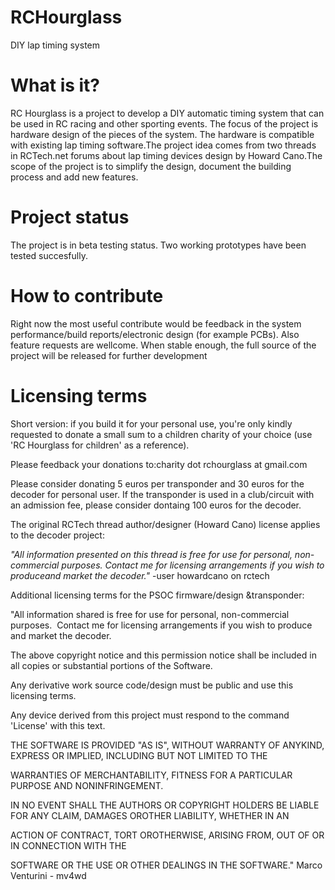 # RCHourglass
DIY lap timing system

# What is it?
RC Hourglass is a project to develop a DIY automatic timing system that can be used in RC racing and other sporting events.
The focus of the project is hardware design of the pieces of the system. 
The hardware is compatible with existing lap timing software.The project idea comes from two threads in RCTech.net forums about 
lap timing devices design by Howard Cano.The scope of the project is to simplify the design, document the building process and 
add new features.

# Project status
The project is in beta testing status. Two working prototypes have been tested succesfully.

# How to contribute
Right now the most useful contribute would be feedback in the system performance/build reports/electronic design (for example PCBs).
Also feature requests are wellcome. When stable enough, the full source of the project will be released for further development

# Licensing terms
Short version: if you build it for your personal use, you're only kindly requested to donate a small sum to a children
charity of your choice (use 'RC Hourglass for children' as a reference).

Please feedback your donations to:charity dot rchourglass at gmail.com

Please consider donating 5 euros per transponder and 30 euros for the decoder for personal user. 
If the transponder is used in a club/circuit with an admission fee, please consider dontaing 100 euros for the decoder.

The original RCTech thread author/designer (Howard Cano) license applies to the decoder project:

*"All information presented on this thread is free for use for personal, non-commercial purposes.
Contact me for licensing arrangements if you wish to produceand market the decoder."* -user howardcano on rctech

Additional licensing terms for the PSOC firmware/design &transponder:

"All information shared is free for use for personal, non-commercial purposes. 
Contact me for licensing arrangements if you wish to produce and market the decoder.

The above copyright notice and this permission notice shall be included in all copies or substantial portions of the
Software.

Any derivative work source code/design must be public and use this licensing terms. 

Any device derived from this project must respond to the command 'License' with this text.

THE SOFTWARE IS PROVIDED "AS IS", WITHOUT WARRANTY OF ANYKIND, EXPRESS OR IMPLIED, INCLUDING BUT NOT LIMITED TO THE

WARRANTIES OF MERCHANTABILITY, FITNESS FOR A PARTICULAR PURPOSE AND NONINFRINGEMENT. 

IN NO EVENT SHALL THE AUTHORS OR COPYRIGHT HOLDERS BE LIABLE FOR ANY CLAIM, DAMAGES OROTHER LIABILITY, WHETHER IN AN 

ACTION OF CONTRACT, TORT OROTHERWISE, ARISING FROM, OUT OF OR IN CONNECTION WITH THE

SOFTWARE OR THE USE OR OTHER DEALINGS IN THE SOFTWARE." Marco Venturini - mv4wd
